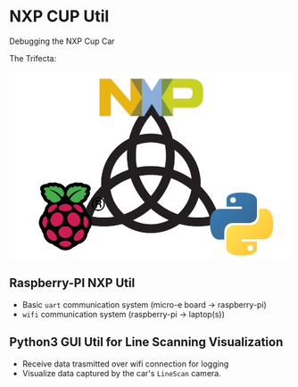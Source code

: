 # NXP CUP Util

Debugging the NXP Cup Car

The Trifecta:

![](assets/the_trifecta.png)

## Raspberry-PI NXP Util

* Basic `uart` communication system (micro-e board -> raspberry-pi)
* `wifi` communication system (raspberry-pi -> laptop(s))

## Python3 GUI Util for Line Scanning Visualization

* Receive data trasmitted over wifi connection for logging
* Visualize data captured by the car's `LineScan` camera.
